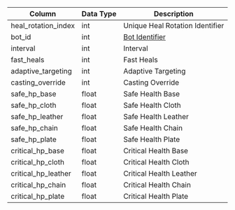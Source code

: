 | Column              | Data Type | Description                     |
| ------------------- | --------- | ------------------------------- |
| heal_rotation_index | int       | Unique Heal Rotation Identifier |
| bot_id              | int       | [Bot Identifier](bot_data.md)   |
| interval            | int       | Interval                        |
| fast_heals          | int       | Fast Heals                      |
| adaptive_targeting  | int       | Adaptive Targeting              |
| casting_override    | int       | Casting Override                |
| safe_hp_base        | float     | Safe Health Base                |
| safe_hp_cloth       | float     | Safe Health Cloth               |
| safe_hp_leather     | float     | Safe Health Leather             |
| safe_hp_chain       | float     | Safe Health Chain               |
| safe_hp_plate       | float     | Safe Health Plate               |
| critical_hp_base    | float     | Critical Health Base            |
| critical_hp_cloth   | float     | Critical Health Cloth           |
| critical_hp_leather | float     | Critical Health Leather         |
| critical_hp_chain   | float     | Critical Health Chain           |
| critical_hp_plate   | float     | Critical Health Plate           |